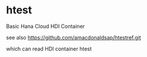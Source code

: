 # htest


Basic Hana Cloud HDI Container

see also
https://github.com/amacdonaldsap/htestref.git

which can read HDI container htest